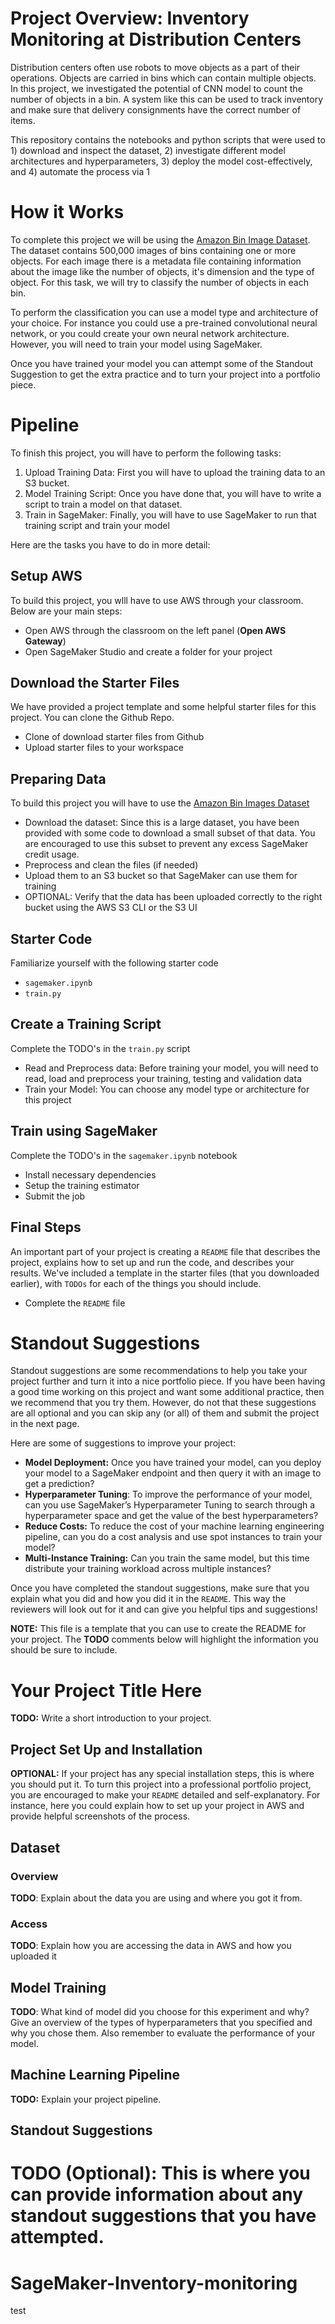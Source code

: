 # Project Overview: Inventory Monitoring at Distribution Centers
Distribution centers often use robots to move objects as a part of their operations. Objects are carried in bins which can contain multiple objects. In this project, we investigated the potential of CNN model to count the number of objects in a bin. A system like this can be used to track inventory and make sure that delivery consignments have the correct number of items.  

This repository contains the notebooks and python scripts that were used to 1) download and inspect the dataset, 2) investigate different model architectures and hyperparameters, 3) deploy the model cost-effectively, and 4) automate the process via 1


# How it Works
To complete this project we will be using the <a href="https://registry.opendata.aws/amazon-bin-imagery/" target="_blank">Amazon Bin Image Dataset</a>. The dataset contains 500,000 images of bins containing one or more objects. For each image there is a metadata file containing information about the image like the number of objects, it's dimension and the type of object. For this task, we will try to classify the number of objects in each bin.

To perform the classification you can use a model type and architecture of your choice. For instance you could use a pre-trained convolutional neural network, or you could create your own neural network architecture. However, you will need to train your model using SageMaker.

Once you have trained your model you can attempt some of the Standout Suggestion to get the extra practice and to turn your project into a portfolio piece.

# Pipeline

To finish this project, you will have to perform the following tasks:

1. Upload Training Data: First you will have to upload the training data to an S3 bucket.
1. Model Training Script: Once you have done that, you will have to write a script to train a model on that dataset.
1. Train in SageMaker: Finally, you will have to use SageMaker to run that training script and train your model

Here are the tasks you have to do in more detail:

## Setup AWS
To build this project, you wlll have to use AWS through your classroom. Below are your main steps:
- Open AWS through the classroom on the left panel (**Open AWS Gateway**)
- Open SageMaker Studio and create a folder for your project

## Download the Starter Files
We have provided a project template and some helpful starter files for this project. You can clone the Github Repo.
- Clone of download starter files from Github
- Upload starter files to your workspace

## Preparing Data
To build this project you will have to use the [Amazon Bin Images Dataset](https://registry.opendata.aws/amazon-bin-imagery/)
- Download the dataset: Since this is a large dataset, you have been provided with some code to download a small subset of that data. You are encouraged to use this subset to prevent any excess SageMaker credit usage.
- Preprocess and clean the files (if needed)
- Upload them to an S3 bucket so that SageMaker can use them for training
- OPTIONAL: Verify that the data has been uploaded correctly to the right bucket using the AWS S3 CLI or the S3 UI

## Starter Code
Familiarize yourself with the following starter code
- `sagemaker.ipynb`
- `train.py`

## Create a Training Script
Complete the TODO's in the `train.py` script
- Read and Preprocess data: Before training your model, you will need to read, load and preprocess your training, testing and validation data
- Train your Model: You can choose any model type or architecture for this project

## Train using SageMaker
Complete the TODO's in the `sagemaker.ipynb` notebook
- Install necessary dependencies
- Setup the training estimator
- Submit the job

## Final Steps
An important part of your project is creating a `README` file that describes the project, explains how to set up and run the code, and describes your results. We've included a template in the starter files (that you downloaded earlier), with `TODOs` for each of the things you should include.
- Complete the `README` file

# Standout Suggestions

Standout suggestions are some recommendations to help you take your project further and turn it into a nice portfolio piece. If you have been having a good time working on this project and want some additional practice, then we recommend that you try them. However, do not that these suggestions are all optional and you can skip any (or all) of them and submit the project in the next page.

Here are some of suggestions to improve your project:

* **Model Deployment:** Once you have trained your model, can you deploy your model to a SageMaker endpoint and then query it with an image to get a prediction?
* **Hyperparameter Tuning**: To improve the performance of your model, can you use SageMaker’s Hyperparameter Tuning to search through a hyperparameter space and get the value of the best hyperparameters?
* **Reduce Costs:** To reduce the cost of your machine learning engineering pipeline, can you do a cost analysis and use spot instances to train your model?
* **Multi-Instance Training:** Can you train the same model, but this time distribute your training workload across multiple instances?

Once you have completed the standout suggestions, make sure that you explain what you did and how you did it in the `README`. This way the reviewers will look out for it and can give you helpful tips and suggestions!




**NOTE:** This file is a template that you can use to create the README for your project. The **TODO** comments below will highlight the information you should be sure to include.

# Your Project Title Here

**TODO:** Write a short introduction to your project.

## Project Set Up and Installation
**OPTIONAL:** If your project has any special installation steps, this is where you should put it. To turn this project into a professional portfolio project, you are encouraged to make your `README` detailed and self-explanatory. For instance, here you could explain how to set up your project in AWS and provide helpful screenshots of the process.

## Dataset

### Overview
**TODO**: Explain about the data you are using and where you got it from.

### Access
**TODO**: Explain how you are accessing the data in AWS and how you uploaded it

## Model Training
**TODO**: What kind of model did you choose for this experiment and why? Give an overview of the types of hyperparameters that you specified and why you chose them. Also remember to evaluate the performance of your model.

## Machine Learning Pipeline
**TODO:** Explain your project pipeline.

## Standout Suggestions
**TODO (Optional):** This is where you can provide information about any standout suggestions that you have attempted.
=======
# SageMaker-Inventory-monitoring
test